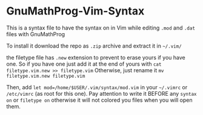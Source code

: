 GnuMathProg-Vim-Syntax
======================

This is a syntax file to have the syntax on in Vim while editing `.mod` and `.dat` files with GnuMathProg

To install it download the repo as `.zip` archive and extract it in `~/.vim/`

the filetype file has `.new` extension to prevent to erase yours if you have one.
So if you have one just add it at the end of yours with `cat filetype.vim.new >> filetype.vim`
Otherwise, just rename it `mv filetype.vim.new filetype.vim`

Then, add `let mod=/home/$USER/.vim/syntax/mod.vim` in your `~/.vimrc` or `/etc/vimrc` (as root for this one). Pay attention to write it BEFORE any `syntax on` or `filetype on` otherwise it will not colored you files when you will open them.

